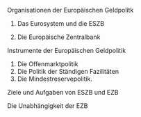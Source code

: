 


Organisationen der Europäischen Geldpolitk

1. Das Eurosystem und die ESZB

2. Die Europäische Zentralbank


Instrumente der Europäischen Geldpolitik

1. Die Offenmarktpolitik
2. Die Politik der Ständigen Fazilitäten
3. Die Mindestreservepolitik.

Ziele und Aufgaben von ESZB und EZB

Die Unabhängigkeit der EZB

